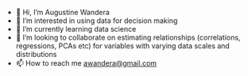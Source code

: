 - 👋 Hi, I’m Augustine Wandera
- 👀 I’m interested in using data for decision making
- 🌱 I’m currently learning data science
- 💞️ I’m looking to collaborate on estimating relationships (correlations, regressions, PCAs etc) for variables with varying data scales and distributions
- 📫 How to reach me awandera@gmail.com

<!---
awandera66/awandera66 is a ✨ special ✨ repository because its `README.md` (this file) appears on your GitHub profile.
You can click the Preview link to take a look at your changes.
--->
